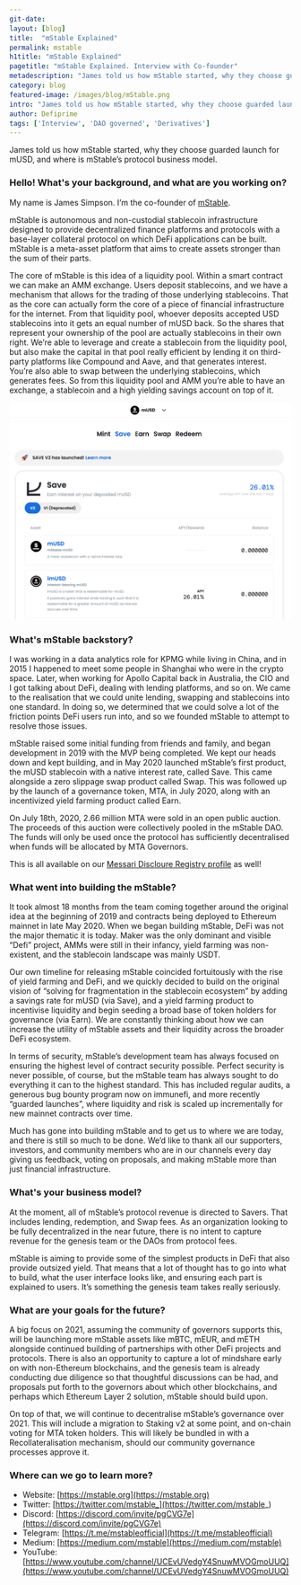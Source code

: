 ```yaml
---
git-date:
layout: [blog]
title:  "mStable Explained"
permalink: mstable
h1title: "mStable Explained"
pagetitle: "mStable Explained. Interview with Co-founder"
metadescription: "James told us how mStable started, why they choose guarded launch for mUSD, and where is mStable’s protocol business model"
category: blog
featured-image: /images/blog/mStable.png
intro: "James told us how mStable started, why they choose guarded launch for mUSD, and where is mStable’s protocol business model"
author: Defiprime
tags: ['Interview', 'DAO governed', 'Derivatives']
---
```

James told us how mStable started, why they choose guarded launch for mUSD, and where is mStable’s protocol business model.  

### Hello! What's your background, and what are you working on?

My name is James Simpson. I’m the co-founder of [mStable](https://mstable.org/).

mStable is autonomous and non-custodial stablecoin infrastructure designed to provide decentralized finance platforms and protocols with a base-layer collateral protocol on which DeFi applications can be built. mStable is a meta-asset platform that aims to create assets stronger than the sum of their parts.

The core of mStable is this idea of a liquidity pool. Within a smart contract we can make an AMM exchange. Users deposit stablecoins, and we have a mechanism that allows for the trading of those underlying stablecoins. That as the core can actually form the core of a piece of financial infrastructure for the internet. From that liquidity pool, whoever deposits accepted USD stablecoins into it gets an equal number of mUSD back. So the shares that represent your ownership of the pool are actually stablecoins in their own right. We’re able to leverage and create a stablecoin from the liquidity pool, but also make the capital in that pool really efficient by lending it on third-party platforms like Compound and Aave, and that generates interest. You’re also able to swap between the underlying stablecoins, which generates fees. So from this liquidity pool and AMM you’re able to have an exchange, a stablecoin and a high yielding savings account on top of it.

![](/images/blog/mStable.png)

### What's mStable backstory?

I was working in a data analytics role for KPMG while living in China, and in 2015 I happened to meet some people in Shanghai who were in the crypto space. Later, when working for Apollo Capital back in Australia, the CIO and I got talking about DeFi, dealing with lending platforms, and so on. We came to the realisation that we could unite lending, swapping and stablecoins into one standard. In doing so, we determined that we could solve a lot of the friction points DeFi users run into, and so we founded mStable to attempt to resolve those issues.

mStable raised some initial funding from friends and family, and began development in 2019 with the MVP being completed. We kept our heads down and kept building, and in May 2020 launched mStable’s first product, the mUSD stablecoin with a native interest rate, called Save. This came alongside a zero slippage swap product called Swap. This was followed up by the launch of a governance token, MTA, in July 2020, along with an incentivized yield farming product called Earn.

On July 18th, 2020, 2.66 million MTA were sold in an open public auction. The proceeds of this auction were collectively pooled in the mStable DAO. The funds will only be used once the protocol has sufficiently decentralised when funds will be allocated by MTA Governors.

This is all available on our [Messari Discloure Registry profile](https://messari.io/asset/meta/profile) as well!


### What went into building the mStable?

It took almost 18 months from the team coming together around the original idea at the beginning of 2019 and contracts being deployed to Ethereum mainnet in late May 2020. When we began building mStable, DeFi was not the major thematic it is today. Maker was the only dominant and visible “Defi” project, AMMs were still in their infancy, yield farming was non-existent, and the stablecoin landscape was mainly USDT.

Our own timeline for releasing mStable coincided fortuitously with the rise of yield farming and DeFi, and we quickly decided to build on the original vision of “solving for fragmentation in the stablecoin ecosystem” by adding a savings rate for mUSD (via Save), and a yield farming product to incentivise liquidity and begin seeding a broad base of token holders for governance (via Earn). We are constantly thinking about how we can increase the utility of mStable assets and their liquidity across the broader DeFi ecosystem.

In terms of security, mStable’s development team has always focused on ensuring the highest level of contract security possible. Perfect security is never possible, of course, but the mStable team has always sought to do everything it can to the highest standard. This has included regular audits, a generous bug bounty program now on immunefi, and more recently “guarded launches”, where liquidity and risk is scaled up incrementally for new mainnet contracts over time.

Much has gone into building mStable and to get us to where we are today, and there is still so much to be done. We’d like to thank all our supporters, investors, and community members who are in our channels every day giving us feedback, voting on proposals, and making mStable more than just financial infrastructure.


### What's your business model?

At the moment, all of mStable’s protocol revenue is directed to Savers. That includes lending, redemption, and Swap fees. As an organization looking to be fully decentralized in the near future, there is no intent to capture revenue for the genesis team or the DAOs from protocol fees.

mStable is aiming to provide some of the simplest products in DeFi that also provide outsized yield. That means that a lot of thought has to go into what to build, what the user interface looks like, and ensuring each part is explained to users. It’s something the genesis team takes really seriously.


### What are your goals for the future?

A big focus on 2021, assuming the community of governors supports this, will be launching more mStable assets like mBTC, mEUR, and mETH alongside continued building of partnerships with other DeFi projects and protocols. There is also an opportunity to capture a lot of mindshare early on with non-Ethereum blockchains, and the genesis team is already conducting due diligence so that thoughtful discussions can be had, and proposals put forth to the governors about which other blockchains, and perhaps which Ethereum Layer 2 solution, mStable should build upon.

On top of that, we will continue to decentralise mStable’s governance over 2021. This will include a migration to Staking v2 at some point, and on-chain voting for MTA token holders. This will likely be bundled in with a Recollateralisation mechanism, should our community governance processes approve it.


### Where can we go to learn more?

*   Website: [https://mstable.org](https://mstable.org)
*   Twitter: [https://twitter.com/mstable_](https://twitter.com/mstable_)
*   Discord: [https://discord.com/invite/pgCVG7e](https://discord.com/invite/pgCVG7e)
*   Telegram: [https://t.me/mstableofficial](https://t.me/mstableofficial)
*   Medium: [https://medium.com/mstable](https://medium.com/mstable)
*   YouTube: [https://www.youtube.com/channel/UCEvUVedgY4SnuwMVOGmoUUQ](https://www.youtube.com/channel/UCEvUVedgY4SnuwMVOGmoUUQ)
